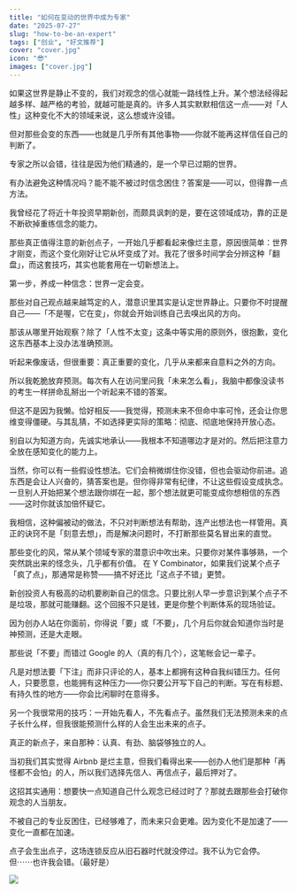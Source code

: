 ```yaml
---
title: "如何在变动的世界中成为专家"
date: "2025-07-27"
slug: "how-to-be-an-expert"
tags: ["创业", "好文推荐"]
cover: "cover.jpg"
icon: "😎"
images: ["cover.jpg"]
---
```

如果这世界是静止不变的，我们对观念的信心就能一路线性上升。某个想法经得起越多样、越严格的考验，就越可能是真的。许多人其实默默相信这一点——对「人性」这种变化不大的领域来说，这么想或许没错。



但对那些会变的东西——也就是几乎所有其他事物——你就不能再这样信任自己的判断了。



专家之所以会错，往往是因为他们精通的，是一个早已过期的世界。



有办法避免这种情况吗？能不能不被过时信念困住？答案是——可以，但得靠一点方法。



我曾经花了将近十年投资早期新创，而颇具讽刺的是，要在这领域成功，靠的正是不断砍掉重练信念的能力。



那些真正值得注意的新创点子，一开始几乎都看起来像烂主意，原因很简单：世界才刚变，而这个变化刚好让它从坏变成了对。我花了很多时间学会分辨这种「翻盘」，而这套技巧，其实也能套用在一切新想法上。



第一步，养成一种信念：世界一定会变。



那些对自己观点越来越笃定的人，潜意识里其实是认定世界静止。只要你不时提醒自己——「不是喔，它在变」，你就会开始训练自己去嗅出风的方向。



那该从哪里开始观察？除了「人性不太变」这条中等实用的原则外，很抱歉，变化这东西基本上没办法准确预测。



听起来像废话，但很重要：真正重要的变化，几乎从来都来自意料之外的方向。



所以我乾脆放弃预测。每次有人在访问里问我「未来怎么看」，我脑中都像没读书的考生一样拼命乱掰出一个听起来不错的答案。



但这不是因为我懒。恰好相反——我觉得，预测未来不但命中率可怜，还会让你思维变得僵硬。与其乱猜，不如选择更实际的策略：彻底、彻底地保持开放心态。



别自以为知道方向，先诚实地承认——我根本不知道哪边才是对的。然后把注意力全放在感知变化的能力上。



当然，你可以有一些假设性想法。它们会稍微绑住你没错，但也会驱动你前进。追东西是会让人兴奋的，猜答案也是。但你得非常有纪律，不让这些假设变成执念。
一旦别人开始把某个想法跟你绑在一起，那个想法就更可能变成你想相信的东西——这时你就该加倍怀疑它。



我相信，这种偏被动的做法，不只对判断想法有帮助，连产出想法也一样管用。真正的诀窍不是「刻意去想」，而是解决问题时，不打断那些莫名冒出来的直觉。



那些变化的风，常从某个领域专家的潜意识中吹出来。只要你对某件事够熟，一个突然跳出来的怪念头，几乎都有价值。
在 Y Combinator，如果我们说某个点子「疯了点」，那通常是称赞——搞不好还比「这点子不错」更赞。



新创投资人有极高的动机要刷新自己的信念。只要比别人早一步意识到某个点子不是垃圾，那就可能赚翻。这个回报不只是钱，更是你整个判断体系的现场验证。



因为创办人站在你面前，你得说「要」或「不要」，几个月后你就会知道你当时是神预测，还是大走眼。



那些说「不要」而错过 Google 的人（真的有几个），这笔帐会记一辈子。



凡是对想法要「下注」而非只评论的人，基本上都拥有这种自我纠错压力。任何人，只要愿意，也能拥有这种压力——你只要公开写下自己的判断。写在有标题、有持久性的地方——你会比闲聊时在意得多。



另一个我很常用的技巧：一开始先看人，不先看点子。虽然我们无法预测未来的点子长什么样，但我很能预测什么样的人会生出未来的点子。



真正的新点子，来自那种：认真、有劲、脑袋够独立的人。



当初我们其实觉得 Airbnb 是烂主意，但我们看得出来——创办人他们是那种「再怪都不会怕」的人，所以我们选择先信人、再信点子，最后押对了。



这招其实通用：想要快一点知道自己什么观念已经过时了？那就去跟那些会打破你观念的人当朋友。



不被自己的专业反困住，已经够难了，而未来只会更难。因为变化不是加速了——变化一直都在加速。



点子会生出点子，这场连锁反应从旧石器时代就没停过。我不认为它会停。
但⋯⋯也许我会错。（最好是）




![](https://prod-files-secure.s3.us-west-2.amazonaws.com/112d0858-5090-4d34-a606-b75eb8d65fd2/46476355-9cf3-4e99-9b7a-3531bc426380/1000202064.png?X-Amz-Algorithm=AWS4-HMAC-SHA256&X-Amz-Content-Sha256=UNSIGNED-PAYLOAD&X-Amz-Credential=ASIAZI2LB4663FGCD3IV%2F20250924%2Fus-west-2%2Fs3%2Faws4_request&X-Amz-Date=20250924T221252Z&X-Amz-Expires=3600&X-Amz-Security-Token=IQoJb3JpZ2luX2VjEN7%2F%2F%2F%2F%2F%2F%2F%2F%2F%2FwEaCXVzLXdlc3QtMiJIMEYCIQCKHadXU%2Ft38gHepCwRuAUsmWdiuuYXVE5geWYOZPYgtQIhAJrDQMsCJ3KMVIaxwt2rdCLQrh%2FWB11zCdaQYJzxQk0tKv8DCGYQABoMNjM3NDIzMTgzODA1IgychwxE7NNK8YJjZboq3AOw%2FTzHANdRsn8SLzLoxacxTUezkdGPSadINyGK3Nky0r5Wjjhxrc5si0w%2BiCamxT6o4HbU%2FLOwIczS3qpd7kNI4DEN728S1DcPwKgbLzS7FCQG1NN9uaMOuF7cwJBAog4WTHBkQadE4K9RNauQQzYvJWxu8PO1Wb%2FMFiSR9b417TYnDHvJElu9oBh7WNSwF2DjV5LD6GWhmMKKAWKxvbP3ht%2BhFNdJdvrecYjddLg6IK7YgK%2F0VmhYE7sr3mBq5vw5hwAfdAiPuQx0jePZVWrXDC%2BRi6DOqemy1Cn6svLdd4pmAywvPi0NQimARGPVVlDWy0z5j5Za9gj%2BzCK0RONqAeCTpCbDfWEnqdMDIfak6CO7BFfV%2BgDxh9%2BQviHSSu2Czh44nHUzFD3zJ0i15nRvReUGQ1DjbXOeWtHW8RWtkOSKGcIDmbczJpbfoRC4kgXgESaHcnB5oNvE2daro8lNS6B5zR7HqvkTH9dQusaaXVo77RECpmVcIkdEAwj8GL9tyVsqHlFeU7Z6c5J4owZKTxkowIklx1uYdV5Q1GroPkv1GOEGfdUBDgC2U%2B%2FpQcuFRv%2Fh5O0jcII946MvEvNCsLHtn5H1fqFHz94CIx8hqL%2FVWzFzx%2Bl9uuLIMzDVwtHGBjqkAX99Jp%2FCqgiMn9aYJKezjqx8z%2B26ZSIIdqagEOtc9VarG0sS4b9tZOU1uc4ztf7DxZJkuY84I13OhaYd5zqwAzv53hOmckYJ6%2F5KRFQyvfg16YoMu0w%2BLFjNXVy%2BcjeA%2FfFvpxwyYgNJmvdCuUJCphh04Dj4EIb8CoRhJmG0APRLm4ppJXZMPmJcAVoRK1z0R8GKamWrrrdYQ7FZvXffVk2JrUVy&X-Amz-Signature=267a69fdecc2f7a7bb613f19fb9c2a687c1bccab257f3f4ee70b52132412341b&X-Amz-SignedHeaders=host&x-amz-checksum-mode=ENABLED&x-id=GetObject)

